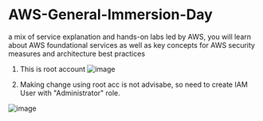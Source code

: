 # AWS-General-Immersion-Day
a mix of service explanation and hands-on labs led by AWS, you will learn about AWS foundational services as well as key concepts for AWS security measures and architecture best practices


1) This is root account
![image](https://github.com/cloudsketchnote/AWS-General-Immersion-Day/assets/89719597/fb53bf9a-7fac-46a6-a729-1dc75bbaeb03)

2) Making change using root acc is not advisabe, so need to create IAM User with "Administrator" role.

![image](https://github.com/cloudsketchnote/AWS-General-Immersion-Day/assets/89719597/fd84f950-c861-4583-b200-04a1a61deee3)
